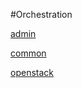 #Orchestration

[admin](admin/admin)
[common](common/common)
[openstack](openstack/openstack)


